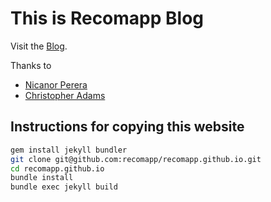 # This is Recomapp Blog

Visit the [Blog](https://recomapp.github.io/).

Thanks to
+ [Nicanor Perera](https://github.com/nicanor/)
+ [Christopher Adams](https://github.com/christopheradams/)

## Instructions for copying this website

```sh
gem install jekyll bundler
git clone git@github.com:recomapp/recomapp.github.io.git
cd recomapp.github.io
bundle install
bundle exec jekyll build
```

